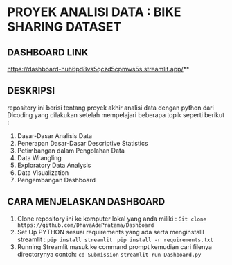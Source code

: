 # PROYEK ANALISI DATA : BIKE SHARING DATASET
## DASHBOARD LINK
https://dashboard-huh6pd8vs5qczd5cpmws5s.streamlit.app/**

## DESKRIPSI 
repository ini berisi tentang proyek akhir analisi data dengan python dari Dicoding yang dilakukan setelah mempelajari beberapa topik seperti berikut : 
1. Dasar-Dasar Analisis Data
2. Penerapan Dasar-Dasar Descriptive Statistics
3. Petimbangan dalam Pengolahan Data
4. Data Wrangling
5. Exploratory Data Analysis
6. Data Visualization
7. Pengembangan Dashboard

## CARA MENJELASKAN DASHBOARD 

1. Clone repository ini ke komputer lokal yang anda miliki :
   ``` Git clone https://github.com/DhavaAdePratama/Dashboard ```
2. Set Up PYTHON sesuai requirements yang ada serta menginstalll streamlit :
   ``` pip install streamlit ```
   ``` pip install -r requirements.txt```  
3. Running Streamlit
   masuk ke command prompt kemudian cari filenya directorynya contoh: 
   ```cd Submission```
   ``` streamlit run Dashboard.py ```





